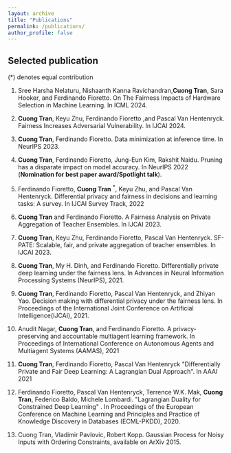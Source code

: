 ```yaml
---
layout: archive
title: "Publications"
permalink: /publications/
author_profile: false
---
```

## Selected publication
(*) denotes equal contribution
1. Sree Harsha Nelaturu, Nishaanth Kanna Ravichandran,**Cuong Tran**, Sara Hooker, and Ferdinando Fioretto. On The Fairness Impacts of Hardware Selection in Machine Learning. In ICML 2024.

2. **Cuong Tran**, Keyu Zhu, Ferdinando Fioretto ,and Pascal Van Hentenryck. Fairness Increases Adversarial Vulnerability. In IJCAI 2024.
   
3. **Cuong Tran**, Ferdinando Fioretto. Data minimization at inference time. In NeurIPS 2023. 

4. **Cuong Tran**, Ferdinando Fioretto, Jung-Eun Kim, Rakshit Naidu. Pruning has a disparate impact on model accuracy. In NeurIPS 2022 (**Nomination for best paper award/Spotlight talk**).

5. Ferdinando Fioretto, **Cuong Tran**  <sup>*</sup>, Keyu Zhu, and Pascal Van Hentenryck. Differential privacy and
fairness in decisions and learning tasks: A survey. In IJCAI Survey Track, 2022

6. **Cuong Tran** and Ferdinando Fioretto. A Fairness Analysis on Private Aggregation of Teacher Ensembles. In IJCAI 2023.

7. **Cuong Tran**, Keyu Zhu, Ferdinando Fioretto, Pascal Van Hentenryck. SF-PATE: Scalable, fair, and private
aggregation of teacher ensembles. In IJCAI 2023.

8. **Cuong Tran**, My H. Dinh, and Ferdinando Fioretto. Differentially private deep learning under the
fairness lens. In Advances in Neural Information Processing Systems (NeurIPS), 2021.

9. **Cuong Tran**, Ferdinando Fioretto, Pascal Van Hentenryck, and Zhiyan Yao. Decision making with
differential privacy under the fairness lens. In Proceedings of the International Joint Conference on
Artificial Intelligence(IJCAI), 2021.

10. Anudit Nagar, **Cuong Tran**, and Ferdinando Fioretto. A privacy-preserving and accountable multiagent
learning framework. In Proceedings of International Conference on Autonomous Agents and Multiagent
Systems (AAMAS), 2021

11. **Cuong Tran**, Ferdinando Fioretto, Pascal Van Hentenryck "Differentially Private and Fair Deep Learning: A Lagrangian Dual Approach". In AAAI 2021
 
9. Ferdinando Fioretto, Pascal Van Hentenryck, Terrence W.K. Mak, **Cuong Tran**, Federico Baldo, Michele Lombardi. "Lagrangian Duality for Constrained Deep Learning" . In Proceedings of the European Conference on Machine Learning and Principles and Practice of Knowledge Discovery in Databases (ECML-PKDD), 2020.


9. Cuong Tran, Vladimir Pavlovic, Robert Kopp. Gaussian Process for Noisy Inputs with Ordering Constraints, available on ArXiv 2015.
